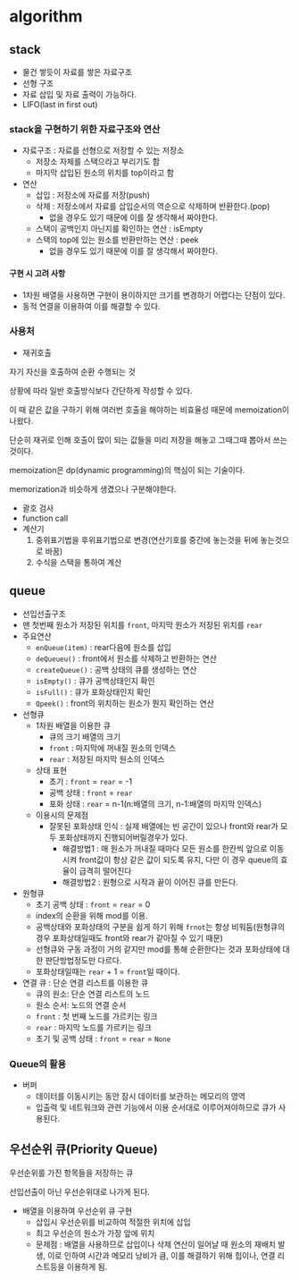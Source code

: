 # algorithm

## stack

- 물건 쌓듯이 자료를 쌓은 자료구조
- 선형 구조
- 자료 삽입 및 자료 출력이 가능하다.
- LIFO(last in first out)

### stack을 구현하기 위한 자료구조와 연산

- 자료구조 : 자료를 선형으로 저장할 수 있는 저장소
  - 저장소 자체를 스택으라고 부리기도 함
  - 마지막 삽입된 원소의 위치를 top이라고 함
- 연산
  - 삽입 : 저장소에 자료를 저장(push)
  - 삭제 : 저장소에서 자료를 삽입순서의 역순으로 삭제하며 반환한다.(pop)
    - 없을 경우도 있기 때문에 이를 잘 생각해서 짜야한다.
  - 스택이 공백인지 아닌지를 확인하는 연산 : isEmpty
  - 스택의 top에 있는 원소를 반환만하는 연산 : peek
    - 없을 경우도 있기 때문에 이를 잘 생각해서 짜야한다.

#### 구현 시 고려 사항

- 1차원 배열을 사용하면 구현이 용이하지만 크기를 변경하기 어렵다는 단점이 있다.
- 동적 연결을 이용하여 이를 해결할 수 있다.

### 사용처
- 재귀호출

자기 자신을 호출하여 순환 수행되는 것

상황에 따라 일반 호출방식보다 간단하게 작성할 수 있다.

이 때 같은 값을 구하기 위해 여러번 호출을 해야하는 비효율성 때문에 memoization이 나왔다.

단순히 재귀로 인해 호출이 많이 되는 값들을 미리 저장을 해놓고 그때그때  뽑아서 쓰는 것이다.

memoization은 dp(dynamic programming)의 핵심이 되는 기술이다.

memorization과 비슷하게 생겼으나 구분해야한다.


- 괄호 검사
- function call
- 계산기
  1. 중위표기법을 후위표기법으로 변경(연산기호를 중간에 놓는것을 뒤에 놓는것으로 바꿈)
  2. 수식을 스택을 통하여 계산

## queue

- 선입선출구조
- 맨 첫번째 원소가 저장된 위치를 `front`, 마지막 원소가 저장된 위치를 `rear`
- 주요연산
  - `enQueue(item)` : rear다음에 원소를 삽입
  - `deQueueu()` : front에서 원소를 삭제하고 반환하는 연산
  - `createQueue()` : 공백 상태의 큐를 생성하는 연산
  - `isEmpty()` : 큐가 공백상태인지 확인
  - `isFull()` : 큐가 포화상태인지 확인
  - `Qpeek()` : front의 위치하는 원소가 뭔지 확인하는 연산
- 선형큐
  - 1차원 배열을 이용한 큐
    - 큐의 크기  배열의 크기
    - `front` : 마지막에 꺼내질 원소의 인덱스
    - `rear` : 저장된 마지막 원소의 인덱스
  - 상태 표현
    - 초기 :  `front` = `rear` = -1
    - 공백 상태 :  `front` = `rear`
    - 포화 상태 :  `rear` = n-1(n:배열의 크기, n-1:배열의 마지막 인덱스)
  - 이용시의 문제점
    - 잘못된 포화상태 인식 : 실제 배열에는 빈 공간이 있으나 front와 rear가 모두 포화상태까지 진행되어버릴경우가 있다.
      - 해결방법1 : 매 원소가 꺼내질 때마다 모든 원소를 한칸씩 앞으로 이동시켜 front값이 항상 같은 값이 되도록 유지, 다만 이 경우 queue의 효율이 급격히 떨어진다
      - 해결방법2 : 원형으로 시작과 끝이 이어진 큐를 만든다.
- 원형큐
  - 초기 공백 상태 : `front` = `rear` = 0
  - index의 순환을 위해 mod를 이용.
  - 공백상태와 포화상태의 구분을 쉽게 하기 위해 `frnot`는 항상 비워둠(원형큐의 경우 포화상태일때도 front와 rear가 같아질 수 있기 때문)
  - 선형큐와 구동 과정이 거의 같지만 mod를 통해 순환한다는 것과 포화상태에 대한 판단방법정도만 다르다.
  - 포화상태일때는 `rear` + 1 = `front`일 때이다.
- 연결 큐 : 단순 연결 리스트를 이용한 큐
  -  큐의 원소: 단순 연결 리스트의 노드
  -  원소 순서: 노드의 연결 순서
  -  `front` : 첫 번째 노드를 가르키는 링크
  -  `rear` : 마지막 노드를 가르키는 링크
  -  초기 및 공백 상태 : `front` = `rear` = `None`

### Queue의 활용

- 버퍼
  - 데이터를 이동시키는 동안 잠시 데이터를 보관하는 메모리의 영역
  - 입출력 및 네트워크와 관련 기능에서 이용 순서대로 이루어져야하므로 큐가 사용된다.

## 우선순위 큐(Priority Queue)

우선순위를 가진 항목들을 저장하는 큐

선입선출이 아닌 우선순위대로 나가게 된다.

- 배열을 이용하여 우선순위 큐 구현
  - 삽입시 우선순위를 비교하여 적절한 위치에 삽입
  - 최고 우선순의 원소가 가장 앞에 위치
  - 문제점 : 배열을 사용하므로 삽입이나 삭제 연산이 일어날 때 원소의 재배치 발생, 이로 인하여 시간과 메모리 낭비가 큼, 이를 해결하기 위해 힙이나, 연결 리스트등을 이용하게 됨.

